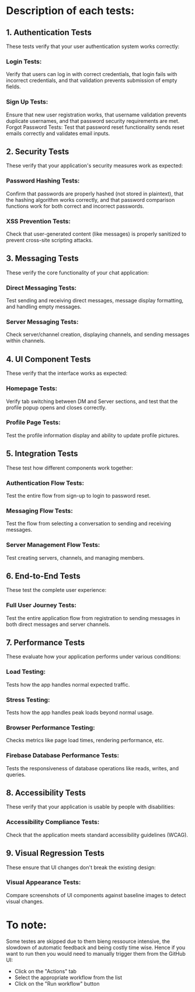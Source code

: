 # Description of each tests:
## 1. Authentication Tests
These tests verify that your user authentication system works correctly:

### Login Tests: 
Verify that users can log in with correct credentials, that login fails with incorrect credentials, and that validation prevents submission of empty fields.
### Sign Up Tests: 
Ensure that new user registration works, that username validation prevents duplicate usernames, and that password security requirements are met.
Forgot Password Tests: Test that password reset functionality sends reset emails correctly and validates email inputs.

## 2. Security Tests
These verify that your application's security measures work as expected:

### Password Hashing Tests: 
Confirm that passwords are properly hashed (not stored in plaintext), that the hashing algorithm works correctly, and that password comparison functions work for both correct and incorrect passwords.
### XSS Prevention Tests: 
Check that user-generated content (like messages) is properly sanitized to prevent cross-site scripting attacks.

## 3. Messaging Tests
These verify the core functionality of your chat application:

### Direct Messaging Tests: 
Test sending and receiving direct messages, message display formatting, and handling empty messages.
### Server Messaging Tests: 
Check server/channel creation, displaying channels, and sending messages within channels.

## 4. UI Component Tests
These verify that the interface works as expected:

### Homepage Tests: 
Verify tab switching between DM and Server sections, and test that the profile popup opens and closes correctly.
### Profile Page Tests: 
Test the profile information display and ability to update profile pictures.

## 5. Integration Tests
These test how different components work together:

### Authentication Flow Tests: 
Test the entire flow from sign-up to login to password reset.
### Messaging Flow Tests: 
Test the flow from selecting a conversation to sending and receiving messages.
### Server Management Flow Tests: 
Test creating servers, channels, and managing members.

## 6. End-to-End Tests
These test the complete user experience:

### Full User Journey Tests: 
Test the entire application flow from registration to sending messages in both direct messages and server channels.

## 7. Performance Tests
These evaluate how your application performs under various conditions:

### Load Testing: 
Tests how the app handles normal expected traffic.
### Stress Testing: 
Tests how the app handles peak loads beyond normal usage.
### Browser Performance Testing: 
Checks metrics like page load times, rendering performance, etc.
### Firebase Database Performance Tests: 
Tests the responsiveness of database operations like reads, writes, and queries.

## 8. Accessibility Tests
These verify that your application is usable by people with disabilities:

### Accessibility Compliance Tests: 
Check that the application meets standard accessibility guidelines (WCAG).

## 9. Visual Regression Tests
These ensure that UI changes don't break the existing design:

### Visual Appearance Tests: 
Compare screenshots of UI components against baseline images to detect visual changes.

# To note: 
Some testes are skipped due to them bieng ressource intensive, the slowdown of automatic feedback and being costly time wise. 
Hence if you want to run then you would need to manually trigger them from the GitHub UI:

- Click on the "Actions" tab
- Select the appropriate workflow from the list
- Click on the "Run workflow" button

